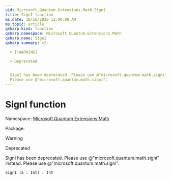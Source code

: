 ```yaml
---
uid: Microsoft.Quantum.Extensions.Math.SignI
title: SignI function
ms.date: 10/16/2020 12:00:00 AM
ms.topic: article
qsharp.kind: function
qsharp.namespace: Microsoft.Quantum.Extensions.Math
qsharp.name: SignI
qsharp.summary: >2-

  > [!WARNING]

  > Deprecated


  SignI has been deprecated. Please use @"microsoft.quantum.math.signi" instead.
  Please use @"microsoft.quantum.math.signi".
---
```


# SignI function

Namespace: [Microsoft.Quantum.Extensions.Math](xref:Microsoft.Quantum.Extensions.Math)

Package: [](https://nuget.org/packages/)


> [!WARNING]
> Deprecated
SignI has been deprecated. Please use @"microsoft.quantum.math.signi" instead.Please use @"microsoft.quantum.math.signi".

```Q#
SignI (a : Int) : Int
```
